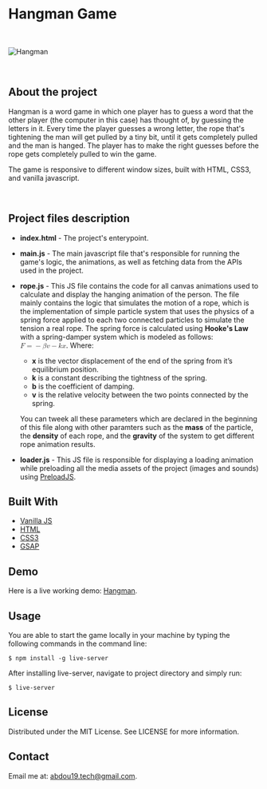 # Hangman Game

</br>

![Hangman](https://i.ibb.co/ThFP6LJ/Hangman.png)

</br>

## About the project

Hangman is a word game in which one player has to guess a word that the other player (the computer in this case) has thought of, by guessing the letters in it. Every time the player guesses a wrong letter, the rope that's tightening the man will get pulled by a tiny bit, until it gets completely pulled and the man is hanged. The player has to make the right guesses before the rope gets completely pulled to win the game.

The game is responsive to different window sizes, built with HTML, CSS3, and vanilla javascript.

</br>

## Project files description

- **index.html** - The project's enterypoint.
- **main.js** - The main javascript file that's responsible for running the game's logic, the animations, as well as fetching data from the APIs used in the project.
- **rope.js** - This JS file contains the code for all canvas animations used to calculate and display the hanging animation of the person. The file mainly contains the logic that simulates the motion of a rope, which is the implementation of simple particle system that uses the physics of a spring force applied to each two connected particles to simulate the tension a real rope. The spring force  is calculated using **Hooke's Law** with a spring-damper system which is modeled as follows:  **<math xmlns="http://www.w3.org/1998/Math MathML">
  <mi>F</mi>
  <mo>=</mo>
  <mo>&#x2212;</mo>
  <mi>&#x3B2;</mi>
  <mi>v</mi>
  <mo>&#x2212;</mo>
  <mi>k</mi>
  <mi>x</mi>
</math>**. Where:
    * **x** is the vector displacement of the end of the spring from it’s equilibrium position.
    * **k** is  a constant describing the tightness of the spring.
    * **b** is the coefficient of damping.
    * **v** is the relative velocity between the two points connected by the spring.

    You can tweek all these parameters which are declared in the beginning of this file along with other paramters such as the **mass** of the particle, the **density** of each rope, and the **gravity** of the system to get different rope animation results.
- **loader.js** - This JS file is responsible for displaying a loading animation while preloading all the media assets of the project (images and sounds) using [PreloadJS](https://createjs.com/preloadjs).

## Built With

- [Vanilla JS](https://developer.mozilla.org/en-US/docs/Web/JavaScript)
- [HTML](https://developer.mozilla.org/en-US/docs/Web/HTML)
- [CSS3](https://developer.mozilla.org/en-US/docs/Web/CSS)
- [GSAP](https://greensock.com/gsap/)

## Demo
Here is a live working demo: [Hangman](hangman-js.epizy.com  "Hangman Game").

## Usage
You are able to start the game locally in your machine by typing the following commands in the command line:

    $ npm install -g live-server

After installing live-server, navigate to project directory and simply run:

    $ live-server

## License

Distributed under the MIT License. See LICENSE for more information.

## Contact

Email me at: abdou19.tech@gmail.com.
